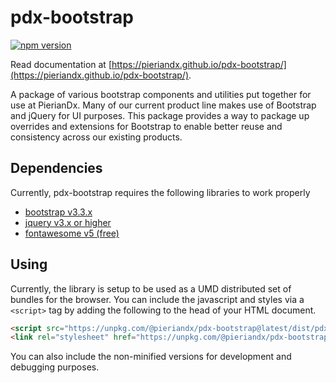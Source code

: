# pdx-bootstrap

[![npm version](https://badge.fury.io/js/%40pieriandx%2Fpdx-bootstrap.svg)](https://badge.fury.io/js/%40pieriandx%2Fpdx-bootstrap)

Read documentation at [https://pieriandx.github.io/pdx-bootstrap/](https://pieriandx.github.io/pdx-bootstrap/).

A package of various bootstrap components and utilities put together for use
at PierianDx. Many of our current product line makes use of Bootstrap and jQuery
for UI purposes. This package provides a way to package up overrides and extensions
for Bootstrap to enable better reuse and consistency across our existing products.

## Dependencies

Currently, pdx-bootstrap requires the following libraries to work properly

- [bootstrap v3.3.x](https://getbootstrap.com/docs/3.3/getting-started/)
- [jquery v3.x or higher](https://jquery.com/download/)
- [fontawesome v5 (free)](https://fontawesome.com/how-to-use/on-the-web/setup/getting-started?using=web-fonts-with-css)

## Using

Currently, the library is setup to be used as a UMD distributed set of bundles for
the browser. You can include the javascript and styles via a `<script>` tag by
adding the following to the head of your HTML document.

```html
<script src="https://unpkg.com/@pieriandx/pdx-bootstrap@latest/dist/pdx-bootstrap.min.js" />
<link rel="stylesheet" href="https://unpkg.com/@pieriandx/pdx-bootstrap@latest/dist/pdx-bootstrap.min.css" />
```

You can also include the non-minified versions for development and debugging purposes.
